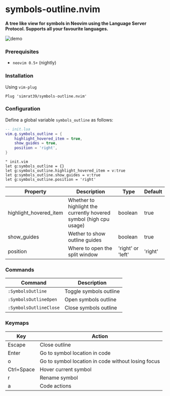 # symbols-outline.nvim

**A tree like view for symbols in Neovim using the Language Server Protocol.
Supports all your favourite languages.**

![demo](https://github.com/simrat39/rust-tools-demos/raw/master/symbols-demo.gif)

### Prerequisites

- `neovim 0.5+` (nightly)

### Installation

Using `vim-plug`

```vim
Plug 'simrat39/symbols-outline.nvim'
```

### Configuration

Define a global variable `symbols_outline` as follows:

```lua
-- init.lua
vim.g.symbols_outline = {
    highlight_hovered_item = true,
    show_guides = true,
    position = 'right',
}
```

```vim
" init.vim
let g:symbols_outline = {}
let g:symbols_outline.highlight_hovered_item = v:true
let g:symbols_outline.show_guides = v:true
let g:symbols_outline.position = 'right'
```

| Property | Description | Type | Default | 
| --- | -- | -- | -- |
| highlight_hovered_item | Whether to highlight the currently hovered symbol (high cpu usage) | boolean | true |
| show_guides | Wether to show outline guides | boolean | true |
| position | Where to open the split window | 'right' or 'left' | 'right' |

### Commands

| Command                | Description            |
| ---------------------- | ---------------------- |
| `:SymbolsOutline`      | Toggle symbols outline |
| `:SymbolsOutlineOpen`  | Open symbols outline   |
| `:SymbolsOutlineClose` | Close symbols outline  |

### Keymaps

| Key | Action |
| -- | -- |
| Escape | Close outline |
| Enter | Go to symbol location in code |
| o | Go to symbol location in code without losing focus |
| Ctrl+Space | Hover current symbol | 
| r | Rename symbol |
| a | Code actions |


